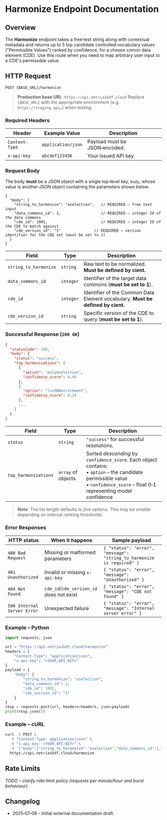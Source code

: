 # Harmonize Endpoint Documentation

## Overview

The **Harmonize** endpoint takes a free‑text string along with contextual metadata and returns up to 5 top candidate controlled‑vocabulary values ("Permissible Values") ranked by confidence, for a chosen comon data element (CDE).
Use this route when you need to map arbitrary user input to a CDE's permissible value.

## HTTP Request

```
POST {BASE_URL}/harmonize
```

> **Production base URL**: `https://api.netriasbdf.cloud`
> Replace `{BASE_URL}` with the appropriate environment (e.g. `https://staging‑api…`) when testing.

### Required Headers

| Header         | Example Value      | Description                           |
| -------------- | ------------------ | ------------------------------------- |
| `Content-Type` | `application/json` | Payload must be JSON‑encoded.         |
| `x-api-key`    | `abcdef123456`     | Your issued API key.                  |

### Request Body

The body **must** be a JSON object with a single top‑level key, `body`, whose value is another JSON object containing the parameters shown below.

```jsonc
{
  "body": {
    "string_to_harmonize": "aselection",   // REQUIRED – free text input
    "data_commons_id": 1,                  // REQUIRED – integer ID of the data commons 
    "cde_id": 1001,                        // REQUIRED – integer ID of the CDE to match against
    "cde_version_id": "1"               // REQUIRED – version identifier for the CDE set (must be set to 1)
  }
}
```

| Field                 | Type      | Description                                                                 |
| --------------------- | --------- | --------------------------------------------------------------------------- |
| `string_to_harmonize` | `string`  | Raw text to be normalized. **Must be defined by cient.**                    |
| `data_commons_id`     | `integer` | Identifier of the target data commons (**must be set to 1**).                    |
| `cde_id`              | `integer` | Identifier of the Common Data Element vocabulary. **Must be defined by cient.**|
| `cde_version_id`      | `string`  | Specific version of the CDE to query (**must be set to 1**). |

### Successful Response (`200 OK`)

```json
{
  "statusCode": 200,
  "body": {
    "status": "success",
    "top_harmonizations": [
      {
        "option": "polyAselection",
        "confidence_score": 0.48
      },
      {
        "option": "lncRNAenrichment",
        "confidence_score": 0.24
      },
      ...
    ]
  }
}
```

| Field                | Type               | Description                                                                                                                                                                      |
| -------------------- | ------------------ | -------------------------------------------------------------------------------------------------------------------------------------------------------------------------------- |
| `status`             | `string`           | `"success"` for successful resolutions.                                                                                                                                          |
| `top_harmonizations` | `array` of objects | Sorted *descending* by `confidence_score`. Each object contains: <br>• `option` – the candidate permissible value <br>• `confidence_score` – float 0‑1 representing model confidence |

> **Note**: The list length defaults to *five* options. This may be smaller depending on internal ranking thresholds.

### Error Responses

| HTTP status                 | When it happens                          | Sample payload                                                        |
| --------------------------- | ---------------------------------------- | --------------------------------------------------------------------- |
| `400 Bad Request`           | Missing or malformed parameters          | `{ "status": "error", "message": "string_to_harmonize is required" }` |
| `401 Unauthorized`          | Invalid or missing `x-api-key`           | `{ "status": "error", "message": "Unauthorized" }`                    |
| `404 Not Found`             | `cde_id`/`cde_version_id` does not exist | `{ "status": "error", "message": "CDE not found" }`                   |
| `500 Internal Server Error` | Unexpected failure                       | `{ "status": "error", "message": "Internal server error" }`           |

### Example – Python

```python
import requests, json

url = "https://api.netriasbdf.cloud/harmonize"
headers = {
    "Content-Type": "application/json",
    "x-api-key": "<YOUR_API_KEY>"
}
payload = {
    "body": {
        "string_to_harmonize": "aselection",
        "data_commons_id": 1,
        "cde_id": 1001,
        "cde_version_id": "1"
    }
}
resp = requests.post(url, headers=headers, json=payload)
print(resp.json())
```

### Example – cURL

```bash
curl -X POST \
  -H "Content-Type: application/json" \
  -H "x-api-key: <YOUR_API_KEY>" \
  -d '{"body":{"string_to_harmonize":"aselection","data_commons_id":1,"cde_id":1001,"cde_version_id":"1"}}' \
  https://api.netriasbdf.cloud/harmonize
```

## Rate Limits

*TODO – clarify rate‑limit policy (requests per minute/hour and burst behaviour).*

## Changelog

* 2025‑07‑08 – Initial external documentation draft.

